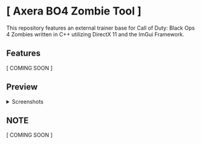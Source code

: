 # [ Axera BO4 Zombie Tool ]
This repository features an external trainer base for Call of Duty: Black Ops 4 Zombies written in C++ utilizing DirectX 11 and the ImGui Framework.

## Features
[ COMING SOON ]

## Preview
<details>
  <summary>Screenshots</summary>
  
  
</details>

## NOTE
[ COMING SOON ]
